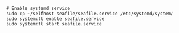     # Enable systemd service
    sudo cp ~/selfhost-seafile/seafile.service /etc/systemd/system/
    sudo systemctl enable seafile.service
    sudo systemctl start seafile.service
